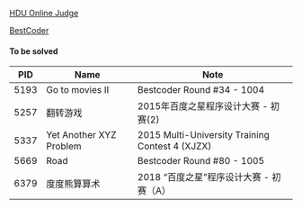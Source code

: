 [HDU Online Judge](https://acm.hdu.edu.cn/)

[BestCoder](https://bestcoder.hdu.edu.cn/)

#### To be solved

|PID|Name|Note|
|--|--|--|
|5193|Go to movies Ⅱ|Bestcoder Round #34 - 1004|
|5257|翻转游戏|2015年百度之星程序设计大赛 - 初赛(2)|
|5337|Yet Another XYZ Problem|2015 Multi-University Training Contest 4 (XJZX)|
|5669|Road|Bestcoder Round #80 - 1005|
|6379|度度熊算算术|2018 “百度之星”程序设计大赛 - 初赛（A）|
